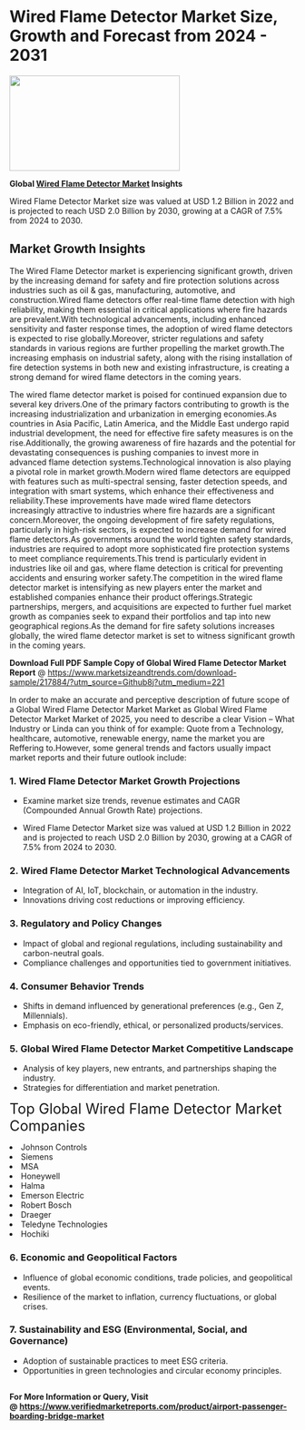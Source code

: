 <H1>Wired Flame Detector Market Size, Growth and Forecast from 2024 - 2031</H1><img class="aligncenter size-medium wp-image-584254" src="https://thirdeyenews.in/wp-content/uploads/2024/09/Global-Market-Research-300x168.jpeg" alt="" width="300" height="168" /><p><strong>Global&nbsp;<a href="https://www.marketsizeandtrends.com/download-sample/217884/?utm_source=Github8j?utm_medium=221">Wired Flame Detector Market</a> Insights</strong></p><p>Wired Flame Detector Market size was valued at USD 1.2 Billion in 2022 and is projected to reach USD 2.0 Billion by 2030, growing at a CAGR of 7.5% from 2024 to 2030.</p><p><h2>Market Growth Insights</h2> <p>The Wired Flame Detector market is experiencing significant growth, driven by the increasing demand for safety and fire protection solutions across industries such as oil & gas, manufacturing, automotive, and construction.Wired flame detectors offer real-time flame detection with high reliability, making them essential in critical applications where fire hazards are prevalent.With technological advancements, including enhanced sensitivity and faster response times, the adoption of wired flame detectors is expected to rise globally.Moreover, stricter regulations and safety standards in various regions are further propelling the market growth.The increasing emphasis on industrial safety, along with the rising installation of fire detection systems in both new and existing infrastructure, is creating a strong demand for wired flame detectors in the coming years.</p> <p>The wired flame detector market is poised for continued expansion due to several key drivers.One of the primary factors contributing to growth is the increasing industrialization and urbanization in emerging economies.As countries in Asia Pacific, Latin America, and the Middle East undergo rapid industrial development, the need for effective fire safety measures is on the rise.Additionally, the growing awareness of fire hazards and the potential for devastating consequences is pushing companies to invest more in advanced flame detection systems.Technological innovation is also playing a pivotal role in market growth.Modern wired flame detectors are equipped with features such as multi-spectral sensing, faster detection speeds, and integration with smart systems, which enhance their effectiveness and reliability.These improvements have made wired flame detectors increasingly attractive to industries where fire hazards are a significant concern.Moreover, the ongoing development of fire safety regulations, particularly in high-risk sectors, is expected to increase demand for wired flame detectors.As governments around the world tighten safety standards, industries are required to adopt more sophisticated fire protection systems to meet compliance requirements.This trend is particularly evident in industries like oil and gas, where flame detection is critical for preventing accidents and ensuring worker safety.The competition in the wired flame detector market is intensifying as new players enter the market and established companies enhance their product offerings.Strategic partnerships, mergers, and acquisitions are expected to further fuel market growth as companies seek to expand their portfolios and tap into new geographical regions.As the demand for fire safety solutions increases globally, the wired flame detector market is set to witness significant growth in the coming years.<p><span class=""><strong>Download Full PDF Sample Copy of Global Wired Flame Detector Market Report</strong> @ <a href="https://www.marketsizeandtrends.com/download-sample/217884/?utm_source=Github8j?utm_medium=221" target="_blank">https://www.marketsizeandtrends.com/download-sample/217884/?utm_source=Github8j?utm_medium=221</a></span></p><p>In order to make an accurate and perceptive description of future scope of a Global&nbsp;Wired Flame Detector Market Market as Global&nbsp;Wired Flame Detector Market Market of 2025, you need to describe a clear Vision &ndash; What Industry or Linda can you think of for example: Quote from a Technology, healthcare, automotive, renewable energy, name the market you are Reffering to.However, some general trends and factors usually impact market reports and their future outlook include:</p><h3>1.&nbsp;<strong>Wired Flame Detector Market Growth Projections</strong></h3><ul><li>Examine market size trends, revenue estimates and CAGR (Compounded Annual Growth Rate) projections.</li><li><p>Wired Flame Detector Market size was valued at USD 1.2 Billion in 2022 and is projected to reach USD 2.0 Billion by 2030, growing at a CAGR of 7.5% from 2024 to 2030.</p></li></ul><h3>2.&nbsp;<strong>Wired Flame Detector Market Technological Advancements</strong></h3><ul><li>Integration of AI, IoT, blockchain, or automation in the industry.</li><li>Innovations driving cost reductions or improving efficiency.</li></ul><h3>3.&nbsp;<strong>Regulatory and Policy Changes</strong></h3><ul><li>Impact of global and regional regulations, including sustainability and carbon-neutral goals.</li><li>Compliance challenges and opportunities tied to government initiatives.</li></ul><h3>4.&nbsp;<strong>Consumer Behavior Trends</strong></h3><ul><li>Shifts in demand influenced by generational preferences (e.g., Gen Z, Millennials).</li><li>Emphasis on eco-friendly, ethical, or personalized products/services.</li></ul><h3>5.&nbsp;<strong>Global Wired Flame Detector Market Competitive Landscape</strong></h3><ul><li>Analysis of key players, new entrants, and partnerships shaping the industry.</li><li>Strategies for differentiation and market penetration.</li></ul><p data-pm-slice="1 1 []"><span style="color: inherit; font-family: inherit; font-size: 25px;">Top Global Wired Flame Detector Market Companies</span></p><div class="" data-test-id=""><p><li>Johnson Controls</li><li> Siemens</li><li> MSA</li><li> Honeywell</li><li> Halma</li><li> Emerson Electric</li><li> Robert Bosch</li><li> Draeger</li><li> Teledyne Technologies</li><li> Hochiki</li></p></div><h3>6.&nbsp;<strong>Economic and Geopolitical Factors</strong></h3><ul><li>Influence of global economic conditions, trade policies, and geopolitical events.</li><li>Resilience of the market to inflation, currency fluctuations, or global crises.</li></ul><h3>7.&nbsp;<strong>Sustainability and ESG (Environmental, Social, and Governance)</strong></h3><ul><li>Adoption of sustainable practices to meet ESG criteria.</li><li>Opportunities in green technologies and circular economy principles.</li></ul><h2><strong style="font-size: 14px;">For More Information or Query, Visit @&nbsp;</strong><a style="background-color: #ffffff; font-size: 14px;" href="https://www.marketsizeandtrends.com/report/wired-flame-detector-market/" target="_blank">https://www.verifiedmarketreports.com/product/airport-passenger-boarding-bridge-market</a></h2>